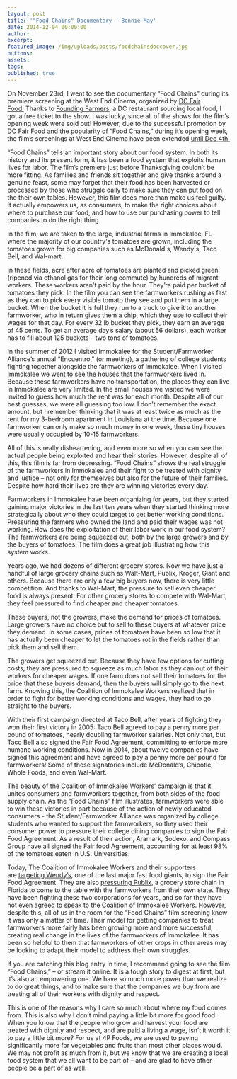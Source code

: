 ```yaml
---
layout: post
title: '"Food Chains" Documentary - Bonnie May'
date: 2014-12-04 00:00:00
author:
excerpt:
featured_image: /img/uploads/posts/foodchainsdoccover.jpg
buttons:
assets:
tags:
published: true
---
```


<div class="editable"><p>On November 23rd, I went to see the documentary &ldquo;Food Chains&rdquo; during its premiere screening at the West End Cinema, organized by&nbsp;<a href="http://dcfairfood.org/">DC Fair Food.</a>&nbsp;Thanks to&nbsp;<a href="http://www.wearefoundingfarmers.com/">Founding Farmers</a>, a DC restaurant sourcing local food, I got a free ticket to the show. I was lucky, since all of the shows for the film&rsquo;s opening week were sold out! However, due to the successful promotion by DC Fair Food and the popularity of &ldquo;Food Chains,&rdquo; during it&rsquo;s opening week, the film&rsquo;s screenings at West End Cinema have been extended&nbsp;<a href="http://dcfairfood.org/2014/11/26/extended-screening/">until Dec 4th.</a></p><p>&ldquo;Food Chains&rdquo; tells an important story about our food system. In both its history and its present form, it has been a food system that exploits human lives for labor. The film&rsquo;s premiere just before Thanksgiving couldn&rsquo;t be more fitting. As families and friends sit together and give thanks around a genuine feast, some may forget that their food has been harvested or processed by those who struggle daily to make sure they can put food on the their own tables. However, this film does more than make us feel guilty. It actually empowers us, as consumers, to make the right choices about where to purchase our food, and how to use our purchasing power to tell companies to do the right thing.</p><p>In the film, we are taken to the large, industrial farms in Immokalee, FL where the majority of our country's tomatoes are grown, including the tomatoes grown for big companies such as McDonald's, Wendy's, Taco Bell, and Wal-mart.</p><p>In these fields, acre after acre of tomatoes are planted and picked green (ripened via ethanol gas for their long commute) by hundreds of migrant workers. These workers aren't paid by the hour. They&rsquo;re paid per bucket of tomatoes they pick. In the film you can see the farmworkers rushing as fast as they can to pick every visible tomato they see and put them in a large bucket. When the bucket it is full they run to a truck to give it to another farmworker, who in return gives them a chip, which they use to collect their wages for that day. For every 32 lb bucket they pick, they earn an average of 45 cents. To get an average day&rsquo;s salary (about 56 dollars), each worker has to fill about 125 buckets &ndash; two tons of tomatoes.</p><p>In the summer of 2012 I visited Immokalee for the Student/Farmworker Alliance&rsquo;s annual &ldquo;Encuentro,&rdquo; (or meeting), a gathering of college students fighting together alongside the farmworkers of Immokalee. When I visited Immokalee we went to see the houses that the farmworkers lived in. Because these farmworkers have no transportation, the places they can live in Immokalee are very limited. In the small houses we visited we were invited to guess how much the rent was for each month. Despite all of our best guesses, we were all guessing too low. I don&rsquo;t remember the exact amount, but I remember thinking that it was at least twice as much as the rent for my 3-bedroom apartment in Louisiana at the time. Because one farmworker can only make so much money in one week, these tiny houses were usually occupied by 10-15 farmworkers.</p><p>All of this is really disheartening, and even more so when you can see the actual people being exploited and hear their stories. However, despite all of this, this film is far from depressing. &ldquo;Food Chains&rdquo; shows the real struggle of the farmworkers in Immokalee and their fight to be treated with dignity and justice &ndash; not only for themselves but also for the future of their families. Despite how hard their lives are they are winning victories every day.</p><p>Farmworkers in Immokalee have been organizing for years, but they started gaining major victories in the last ten years when they started thinking more strategically about who they could target to get better working conditions. Pressuring the farmers who owned the land and paid their wages was not working. How does the exploitation of their labor work in our food system? The farmworkers are being squeezed out, both by the large growers and by the buyers of tomatoes. The film does a great job illustrating how this system works.</p><p>Years ago, we had dozens of different grocery stores. ​Now we have just a handful of large grocery chains such as Walt-Mart, Publix, Kroger, Giant and others. Because there are only a few big buyers now, there is very little competition. And thanks to Wal-Mart, the pressure to sell even cheaper food is always present. For other grocery stores to compete with Wal-Mart, they feel pressured to find cheaper and cheaper tomatoes.</p><p>These buyers, not the growers, make the demand for prices of tomatoes. Large growers have no choice but to sell to these buyers at whatever price they demand. In some cases, prices of tomatoes have been so low that it has actually been cheaper to let the tomatoes rot in the fields rather than pick them and sell them.</p><p>The growers get squeezed out. Because they have few options for cutting costs, they are pressured to squeeze as much labor as they can out of their workers for cheaper wages. If one farm does not sell their tomatoes for the price that these buyers demand, then the buyers will simply go to the next farm. Knowing this, the Coalition of Immokalee Workers realized that in order to fight for better working conditions and wages, they had to go straight to the buyers.</p><p>With their first campaign directed at Taco Bell, after years of fighting they won their first victory in 2005: Taco Bell agreed to pay a penny more per pound of tomatoes, nearly doubling farmworker salaries. Not only that, but Taco Bell also signed the Fair Food Agreement, committing to enforce more humane working conditions. Now in 2014, about twelve companies have signed this agreement and have agreed to pay a penny more per pound for farmworkers! Some of these signatories include McDonald&rsquo;s, Chipotle, Whole Foods, and even Wal-Mart.</p><p>The beauty of the Coalition of Immokalee Workers&rsquo; campaign is that it unites consumers and farmworkers together, from both sides of the food supply chain. As the &ldquo;Food Chains&rdquo; film illustrates, farmworkers were able to win these victories in part because of the action of newly educated consumers - the Student/Farmworker Alliance was organized by college students who wanted to support the farmworkers, so they used their consumer power to pressure their college dining companies to sign the Fair Food Agreement. As a result of their action, Aramark, Sodexo, and Compass Group have all signed the Fair food Agreement, accounting for at least 98% of the tomatoes eaten in U.S. Universities.</p><p>Today, The Coalition of Immokalee Workers and their supporters are&nbsp;<a href="http://ciw-online.org/wendys/">targeting Wendy&rsquo;s</a>, one of the last major fast food giants, to sign the Fair Food Agreement. They are also&nbsp;<a href="http://ciw-online.org/publix/">pressuring Publix</a>, a grocery store chain in Florida to come to the table with the farmworkers from their own state. They have been fighting these two corporations for years, and so far they have not even agreed to speak to the Coalition of Immokalee Workers. However, despite this, all of us in the room for the &ldquo;Food Chains&rdquo; film screening knew it was only a matter of time. Their model for getting companies to treat farmworkers more fairly has been growing more and more successful, creating real change in the lives of the farmworkers of Immokalee. It has been so helpful to them that farmworkers of other crops in other areas may be looking to adapt their model to address their own struggles.</p><p>If you are catching this blog entry in time, I recommend going to see the film &ldquo;Food Chains,&rdquo; &ndash; or stream it online. It is a tough story to digest at first, but it&rsquo;s also an empowering one. We have so much more power than we realize to do great things, and to make sure that the companies we buy from are treating all of their workers with dignity and respect.</p><p>This is one of the reasons why I care so much about where my food comes from. This is also why I don&rsquo;t mind paying a little bit more for good food. When you know that the people who grow and harvest your food are treated with dignity and respect, and are paid a living a wage, isn&rsquo;t it worth it to pay a little bit more? For us at 4P Foods, we are used to paying significantly more for vegetables and fruits than most other places would. We may not profit as much from it, but we know that we are creating a local food system that we all want to be part of &ndash; and are glad to have other people be a part of as well.</p><p>&nbsp;</p><p>&nbsp;</p></div>